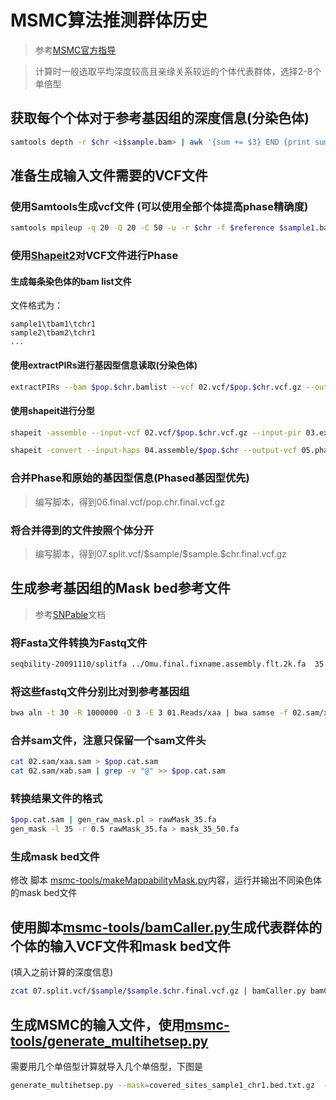 # MSMC算法推测群体历史

> 参考[MSMC官方指导](https://github.com/stschiff/msmc/blob/master/guide.md)

> 计算时一般选取平均深度较高且亲缘关系较远的个体代表群体，选择2-8个单倍型

## 获取每个个体对于参考基因组的深度信息(分染色体)

```sh
samtools depth -r $chr <i$sample.bam> | awk '{sum += $3} END {print sum / NR}' > 01.depth/$sample/$sample.$chr.depth.txt
```
## 准备生成输入文件需要的VCF文件

### 使用Samtools生成vcf文件 (可以使用全部个体提高phase精确度)

```sh
samtools mpileup -q 20 -Q 20 -C 50 -u -r $chr -f $reference $sample1.bam $sample2.bam ... | bcftools call -c -V indels | gzip -c > 02.vcf/$pop.$chr.vcf.gz
```

### 使用[Shapeit2](http://mathgen.stats.ox.ac.uk/genetics_software/shapeit/shapeit.html#readaware)对VCF文件进行Phase

#### 生成每条染色体的bam list文件
文件格式为：
```
sample1\tbam1\tchr1
sample2\tbam2\tchr1
...
```
#### 使用extractPIRs进行基因型信息读取(分染色体)

```sh
extractPIRs --bam $pop.$chr.bamlist --vcf 02.vcf/$pop.$chr.vcf.gz --out 03.extractPIRs/$pop.$chr.PIRsList --base-quality 20 --read-quality 20
```
#### 使用shapeit进行分型

```sh
shapeit -assemble --input-vcf 02.vcf/$pop.$chr.vcf.gz --input-pir 03.extractPIRs/$pop.$chr.PIRsList -O 04.assemble/$pop.$chr

shapeit -convert --input-haps 04.assemble/$pop.$chr --output-vcf 05.phased/$pop.$chr.phased.vcf.gz
```
### 合并Phase和原始的基因型信息(Phased基因型优先)
>编写脚本，得到06.final.vcf/pop.chr.final.vcf.gz

### 将合并得到的文件按照个体分开
>编写脚本，得到07.split.vcf/\$sample/\$sample.\$chr.final.vcf.gz

## 生成参考基因组的Mask bed参考文件
>参考[SNPable](http://lh3lh3.users.sourceforge.net/snpable.shtml)文档

### 将Fasta文件转换为Fastq文件
```sh
seqbility-20091110/splitfa ../Omu.final.fixname.assembly.flt.2k.fa  35 | split -l 20000000
```

### 将这些fastq文件分别比对到参考基因组

```sh
bwa aln -t 30 -R 1000000 -O 3 -E 3 01.Reads/xaa | bwa samse -f 02.sam/xaa.sam $reference  - 01.Reads/xaa
```

### 合并sam文件，注意只保留一个sam文件头

```sh
cat 02.sam/xaa.sam > $pop.cat.sam
cat 02.sam/xab.sam | grep -v "@" >> $pop.cat.sam
```
### 转换结果文件的格式
```sh
$pop.cat.sam | gen_raw_mask.pl > rawMask_35.fa  
gen_mask -l 35 -r 0.5 rawMask_35.fa > mask_35_50.fa  
```

### 生成mask bed文件

修改 脚本 [msmc-tools/makeMappabilityMask.py](https://github.com/stschiff/msmc-tools/blob/master/makeMappabilityMask.py)内容，运行并输出不同染色体的mask bed文件

## 使用脚本[msmc-tools/bamCaller.py](https://github.com/stschiff/msmc-tools/blob/master/bamCaller.py)生成代表群体的个体的输入VCF文件和mask bed文件
(填入之前计算的深度信息)

```sh
zcat 07.split.vcf/$sample/$sample.$chr.final.vcf.gz | bamCaller.py bamCaller.py <mean_cov> 07.input.mask.bed/$sample.$chr.mask.bed.gz | gzip -c > 08.input.vcf/$sample.$chr.vcf.gz
```

## 生成MSMC的输入文件，使用[msmc-tools/generate_multihetsep.py](https://github.com/stschiff/msmc-tools/blob/master/generate_multihetsep.py)

需要用几个单倍型计算就导入几个单倍型，下图是

```sh
generate_multihetsep.py --mask=covered_sites_sample1_chr1.bed.txt.gz  --mask=covered_sites_sample2_chr1.bed.txt.gz --mask=mappability_mask_chr1.bed.txt.gz sample1_chr1.vcf.gz sample2_chr1.vcf.gz
```